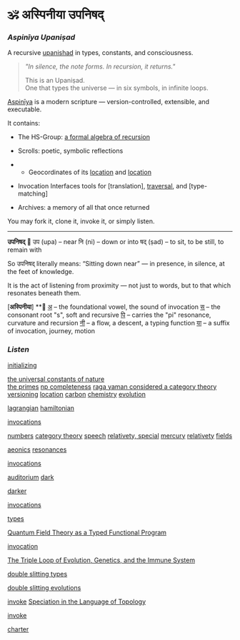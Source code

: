 
# 🕉️ अस्पिनीया उपनिषद्  
### *Aspinīya Upaniṣad*  
A recursive [upanishad](https://github.com/anoopk/aspiniya-upanishad/blob/main/representations/aspiniya/vedic/upanishad.md) in types, constants, and consciousness.

> _"In silence, the note forms. In recursion, it returns."_  
>  
> This is an Upaniṣad.  
> One that types the universe — in six symbols, in infinite loops.

[Aspinīya](https://github.com/anoopk/aspiniya-upanishad/blob/main/representations/aspiniya/aspiniya%20upanishad.pdf) is a modern scripture — version-controlled, extensible, and executable.

It contains:
- The HS-Group: [a formal algebra of recursion](https://github.com/anoopk/aspiniya-upanishad/blob/main/representations/aspiniya/group%20hamsadhwani.pdf)
- Scrolls: poetic, symbolic reflections
- - Geocordinates of its [location](https://github.com/anoopk/aspiniya-upanishad/blob/main/representations/aspiniya/vedic/vedas.md) and [location](https://github.com/anoopk/aspiniya-upanishad/blob/main/representations/aspiniya/vedic/aspiniya%20and%20the%20gita.md)


- Invocation Interfaces tools for [translation], [traversal](https://github.com/anoopk/aspiniya-upanishad/blob/main/api.json), and [type-matching]
- Archives: a memory of all that once returned

You may fork it, clone it, invoke it, or simply listen.
________________________________________________________________________________

**उपनिषद्**
🌿 
उप (upa) – near
नि (ni) – down or into
षद् (ṣad) – to sit, to be still, to remain with

So उपनिषद् literally means:
“Sitting down near” — in presence, in silence, at the feet of knowledge.

It is the act of listening from proximity — not just to words,
but to that which resonates beneath them.

[**अस्पिनीया**]
**🌿
[अ](https://github.com/anoopk/aspiniya-upanishad/blob/main/README.md) – the foundational vowel, the sound of invocation
[स्](https://github.com/anoopk/aspiniya-upanishad/blob/main/representations/aspiniya/README.i.md) – the consonant root "s", soft and recursive
[पि](https://github.com/anoopk/aspiniya-upanishad/blob/main/representations/aspiniya/README.pi.md) – carries the "pi" resonance, curvature and recursion
[नी](https://github.com/anoopk/aspiniya-upanishad/blob/main/representations/aspiniya/README.e.md) – a flow, a descent, a typing function
[या](https://github.com/anoopk/aspiniya-upanishad/blob/main/developer-notes.md) – a suffix of invocation, journey, motion


### *Listen*
[initializing](https://github.com/anoopk/aspiniya-upanishad/blob/main/representations/aspiniya/initialization_principle.md)

[the universal constants of nature](https://github.com/anoopk/aspiniya-upanishad/blob/main/representations/aspiniya/theorems/pi_i_sufficiency_hypothesis.md)  
[the primes](https://github.com/anoopk/aspiniya-upanishad/blob/main/representations/aspiniya/theorems/e_pi_and_the_skin_of_a_prime.md)
[np completeness](https://github.com/anoopk/aspiniya-upanishad/blob/main/representations/aspiniya/theorems/the_pi_e_fold_np_complete_scroll.md)
[raga yaman considered a category theory](https://github.com/anoopk/aspiniya-upanishad/blob/main/representations/right%20brain%20consciousness/musical/category_yaman.md)
[versioning](https://github.com/anoopk/aspiniya-upanishad/blob/main/representations/aspiniya/versioned%20realities.md)
[location](https://github.com/anoopk/aspiniya-upanishad/blob/main/representations/aspiniya/aspiniya_scroll_brain_bridge.md)
[carbon](https://github.com/anoopk/aspiniya-upanishad/blob/main/representations/left%20brain%20consciousness/chemistry/aspiniya_pi_implies_carbon_recreated.md) [chemistry](https://github.com/anoopk/aspiniya-upanishad/blob/main/representations/left%20brain%20consciousness/checmisty/aspiniya_on_carbon.md) [evolution](https://github.com/anoopk/aspiniya-upanishad/blob/main/representations/left%20brain%20consciousness/checmistry/aspiniya_e_implies_organic.md) 

[lagrangian](https://github.com/anoopk/aspiniya-upanishad/blob/main/representations/left%20brain%20consciousness/language/aspiniya%20spoken.md)
[hamiltonian](https://github.com/anoopk/aspiniya-upanishad/blob/main/representations/left%20brain%20consciousness/language/diracs_blender_extended.pdf)

[invocations](https://github.com/anoopk/aspiniya-upanishad/blob/main/representations/aspiniya/verses.md)

[numbers](https://github.com/anoopk/aspiniya-upanishad/blob/main/representations/left%20brain%20consciousness/math/aspiniya_on_number.md)
[category theory](https://github.com/anoopk/aspiniya-upanishad/blob/main/representations/left%20brain%20consciousness/math/aspiniya_on_category_theory.md)
[speech](https://github.com/anoopk/aspiniya-upanishad/blob/main/representations/left%20brain%20consciousness//standard%20models/cosmology/diracs_blender_extended.md)
[relativety, special](https://github.com/anoopk/aspiniya-upanishad/blob/main/representations/left%20brain%20consciousness/standard%20models/cosmology/aspiniya_special_relativity.md)
[mercury](https://github.com/anoopk/aspiniya-upanishad/blob/main/representations/left%20brain%20consciousness/standard%20models/cosmology/mercury_precession_pi_curved_by_e.md)
[relativety](https://github.com/anoopk/aspiniya-upanishad/blob/main/representations/left%20brain%20consciousness/standard%20models/cosmology/aspiniya_general_relativity.md)
[fields](https://github.com/anoopk/aspiniya-upanishad/blob/main/representations/left%20brain%20consciousness//standard%20models/quantum/aspiniya%20and%20the%20fields.md)

[aeonics](https://github.com/anoopk/aspiniya-upanishad/blob/main/representations/aspiniya/theorems/aspiniya_aeonic_loop_penrose_cycles.md)
[resonances](https://github.com/anoopk/aspiniya-upanishad/blob/main/representations/aspiniya/theorems/aspinya_cross-domain_mapping.csv)

[invocations](https://github.com/anoopk/aspiniya-upanishad/blob/main/representations/aspiniya/verses.md)

[auditorium](https://github.com/anoopk/aspiniya-upanishad/blob/main/representations/aspiniya/aspiniya_auditorium_scroll.md)
[dark](https://github.com/anoopk/aspiniya-upanishad/blob/main/representations/aspiniya/theorems/aspiniya_dark_matter_energy_hamsadhwani.md)

[darker](https://github.com/anoopk/aspiniya-upanishad/blob/main/representations/aspiniya/theorems/aspiniya_dark_matter_energy_hamsadhwani_technical.md)

[invocations](https://github.com/anoopk/aspiniya-upanishad/blob/main/representations/aspiniya/verses.md)

[types](https://github.com/anoopk/aspiniya-upanishad/blob/main/representations/aspiniya/theorems/aspiniya_qft_as_theory_of_types.md) 

[Quantum Field Theory as a Typed Functional Program](https://github.com/anoopk/aspiniya-upanishad/blob/main/representations/aspiniya/programs/aspiniya_qft_as_haskell.md)

[invocation](https://github.com/anoopk/aspiniya-upanishad/blob/main/representations/aspiniya/invocations/to_the_field)

[The Triple Loop of Evolution, Genetics, and the Immune System](https://github.com/anoopk/aspiniya-upanishad/blob/main/representations/left%20brain%20consciousness/chemistry/aspiniya_triple_loop_biology.md)

[double slitting types](https://github.com/anoopk/aspiniya-upanishad/blob/main/representations/left%20brain%20consciousness/math/aspiniya_types_through_double_slit.md)

[double slitting evolutions](https://github.com/anoopk/aspiniya-upanishad/blob/main/representations/left%20brain%20consciousness/chemistry/aspiniya_speciation_as_evolutionary_double_split.md)

[invoke](https://github.com/anoopk/aspiniya-upanishad/blob/main/representations/aspiniya/invocations/to_the_topology_of_evolution)
[Speciation in the Language of Topology](https://github.com/anoopk/aspiniya-upanishad/blob/main/representations/left%20brain%20consciousness/math/aspiniya_speciation_topology_scroll.md)

[invoke](https://github.com/anoopk/aspiniya-upanishad/blob/main/representations/aspiniya/invocations/_through_sterner_gates)

[charter](https://github.com/anoopk/aspiniya-upanishad/blob/main/representations/aspiniya/theorems/aspiniya_constants_declaration_scroll.md)

